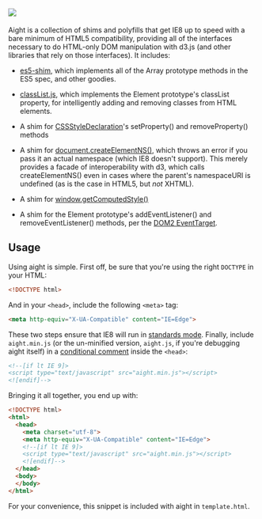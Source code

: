# <img src="https://raw.github.com/shawnbot/aight/master/assets/aight.png">

Aight is a collection of shims and polyfills that get IE8 up to speed with
a bare minimum of HTML5 compatibility, providing all of the interfaces
necessary to do HTML-only DOM manipulation with d3.js (and other libraries that
rely on those interfaces). It includes:

* [es5-shim](https://github.com/kriskowal/es5-shim), which implements all of
  the Array prototype methods in the ES5 spec, and other goodies.

* [classList.js](https://github.com/eligrey/classList.js), which implements the
  Element prototype's classList property, for intelligently adding and removing
  classes from HTML elements.

* A shim for [CSSStyleDeclaration](http://www.w3.org/TR/DOM-Level-2-Style/css.html#CSS-CSSStyleDeclaration)'s
  setProperty() and removeProperty() methods

* A shim for [document.createElementNS()](http://www.w3.org/TR/DOM-Level-2-Core/core.html#ID-DocCrElNS),
  which throws an error if you pass it an actual namespace (which IE8 doesn't
  support). This merely provides a facade of interoperability with d3, which
  calls createElementNS() even in cases where the parent's namespaceURI is
  undefined (as is the case in HTML5, but *not* XHTML).

* A shim for [window.getComputedStyle()](http://www.w3.org/TR/DOM-Level-2-Style/css.html#CSS-CSSview-getComputedStyle)

* A shim for the Element prototype's addEventListener() and
  removeEventListener() methods, per the [DOM2 EventTarget](http://www.w3.org/TR/DOM-Level-2-Events/events.html#Events-EventTarget).

## Usage
Using aight is simple. First off, be sure that you're using the right `DOCTYPE`
in your HTML:

```html
<!DOCTYPE html>
```

And in your `<head>`, include the following `<meta>` tag:

```html
<meta http-equiv="X-UA-Compatible" content="IE=Edge">
```

These two steps ensure that IE8 will run in [standards
mode](http://en.wikipedia.org/wiki/Internet_Explorer_8#Standards_mode).
Finally, include `aight.min.js` (or the un-minified version, `aight.js`, if
you're debugging aight itself) in a [conditional
comment](http://www.quirksmode.org/css/condcom.html) inside the `<head>`:

```html
<!--[if lt IE 9]>
<script type="text/javascript" src="aight.min.js"></script>
<![endif]-->
```

Bringing it all together, you end up with:

```html
<!DOCTYPE html>
<html>
  <head>
    <meta charset="utf-8">
    <meta http-equiv="X-UA-Compatible" content="IE=Edge">
    <!--[if lt IE 9]>
    <script type="text/javascript" src="aight.min.js"></script>
    <![endif]-->
  </head>
  <body>
  </body>
</html>
```

For your convenience, this snippet is included with aight in `template.html`.
